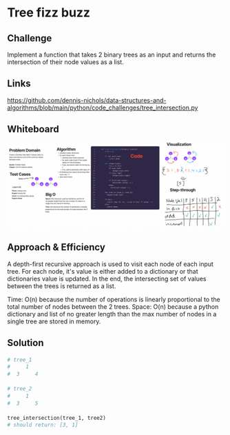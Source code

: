 # Tree fizz buzz
## Challenge
Implement a function that takes 2 binary trees as an input and returns the intersection of their node values as a list.


## Links
https://github.com/dennis-nichols/data-structures-and-algorithms/blob/main/python/code_challenges/tree_intersection.py


## Whiteboard

![](tree_intersection.png)

## Approach & Efficiency
A depth-first recursive approach is used to visit each node of each input tree. For each node, it's value is either added to a dictionary or that dictionaries value is updated. In the end, the intersecting set of values between the trees is returned as a list.

Time: O(n) because the number of operations is linearly proportional to the total number of nodes between the 2 trees.
Space: O(n) because a python dictionary and list of no greater length than the max number of nodes in a single tree are stored in memory.

## Solution

```python
# tree_1
#     1
#  3     4

# tree_2
#     1
#  3     5

tree_intersection(tree_1, tree2)
# should return: [3, 1]
```
